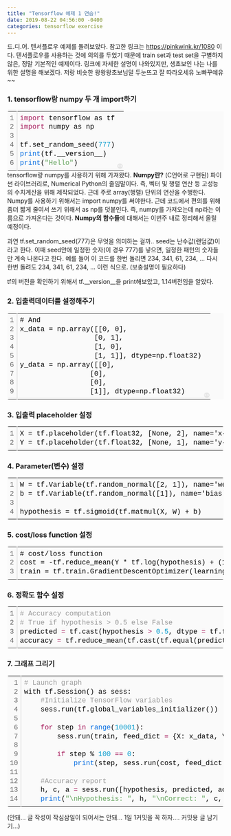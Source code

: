 ```yaml
---
title: "Tensorflow 예제 1 연습!"
date: 2019-08-22 04:56:00 -0400
categories: tensorflow exercise 
---
```

드.디.어. 텐서플로우 예제를 돌려보았다.
참고한 링크는 https://pinkwink.kr/1080 이다.
텐서플로우를 사용하는 것에 의의를 두었기 때문에 train set과 test set을 구별하지 않은, 정말 기본적인 예제이다.
링크에 자세한 설명이 나와있지만, 생초보인 나는 나를 위한 설명을 해보겠다. 
저랑 비슷한 왕왕왕초보님덜 두눈뜨고 잘 따라오세유 노빠꾸예유~~

<h3>1. tensorflow랑 numpy 두 개 import하기 </h3>
<div class="colorscripter-code" style="color:#010101;font-family:Consolas, 'Liberation Mono', Menlo, Courier, monospace !important; position:relative !important;overflow:auto"><table class="colorscripter-code-table" style="margin:0;padding:0;border:none;background-color:#fafafa;border-radius:4px;" cellspacing="0" cellpadding="0"><tr><td style="padding:6px;border-right:2px solid #e5e5e5"><div style="margin:0;padding:0;word-break:normal;text-align:right;color:#666;font-family:Consolas, 'Liberation Mono', Menlo, Courier, monospace !important;line-height:130%"><div style="line-height:130%">1</div><div style="line-height:130%">2</div><div style="line-height:130%">3</div><div style="line-height:130%">4</div><div style="line-height:130%">5</div><div style="line-height:130%">6</div></div></td><td style="padding:6px 0;text-align:left"><div style="margin:0;padding:0;color:#010101;font-family:Consolas, 'Liberation Mono', Menlo, Courier, monospace !important;line-height:130%"><div style="padding:0 6px; white-space:pre; line-height:130%"><span style="color:#a71d5d">import</span>&nbsp;tensorflow&nbsp;as&nbsp;tf</div><div style="padding:0 6px; white-space:pre; line-height:130%"><span style="color:#a71d5d">import</span>&nbsp;numpy&nbsp;as&nbsp;np</div><div style="padding:0 6px; white-space:pre; line-height:130%">&nbsp;</div><div style="padding:0 6px; white-space:pre; line-height:130%">tf.set_random_seed(<span style="color:#0099cc">777</span>)</div><div style="padding:0 6px; white-space:pre; line-height:130%"><span style="color:#066de2">print</span>(tf.__version__)</div><div style="padding:0 6px; white-space:pre; line-height:130%"><span style="color:#066de2">print</span>(<span style="color:#63a35c">"Hello"</span>)</div></div></td><td style="vertical-align:bottom;padding:0 2px 4px 0"><a href="http://colorscripter.com/info#e" target="_blank" style="text-decoration:none;color:white"><span style="font-size:9px;word-break:normal;background-color:#e5e5e5;color:white;border-radius:10px;padding:1px">cs</span></a></td></tr></table></div>
tensorflow랑 numpy를 사용하기 위해 가져왔다. 
<strong>Numpy란?</strong> (C언어로 구현된) 파이썬 라이브러리로, Numerical Python의 줄임말이다. 즉, 벡터 및 행렬 연산 등 고성능의 수치계산을 위해 제작되었다. 근데 주로 array(행렬) 단위의 연산을 수행한다. 
Numpy를 사용하기 위해서는 import numpy를 써야한다. 근데 코드에서 편의를 위해 좀더 짧게 줄여서 쓰기 위해서 as np를 덧붙인다. 즉, numpy를 가져오는데 np라는 이름으로 가져온다는 것이다.
<strong>Numpy의 함수들</strong>에 대해서는 이번주 내로 정리해서 올릴 예정이다. <br>

과연 tf.set_random_seed(777)은 무엇을 의미하는 걸까.. 
seed는 난수값(랜덤값)이라고 한다. 이때 seed안에 일정한 숫자(이 경우 777)를 넣으면, 일정한 패턴의 숫자들만 계속 나온다고 한다. 
예를 들어 이 코드를 한번 돌리면 234, 341, 61, 234, ... 다시 한번 돌려도 234, 341, 61, 234, ... 이런 식으로. 
(보충설명이 필요하다)

tf의 버전을 확인하기 위해서 tf.__version__을 print해보았고, 1.14버전임을 알았다. 

<h3>2. 입출력데이터를 설정해주기 </h3>
<div class="colorscripter-code" style="color:#010101;font-family:Consolas, 'Liberation Mono', Menlo, Courier, monospace !important; position:relative !important;overflow:auto"><table class="colorscripter-code-table" style="margin:0;padding:0;border:none;background-color:#fafafa;border-radius:4px;" cellspacing="0" cellpadding="0"><tr><td style="padding:6px;border-right:2px solid #e5e5e5"><div style="margin:0;padding:0;word-break:normal;text-align:right;color:#666;font-family:Consolas, 'Liberation Mono', Menlo, Courier, monospace !important;line-height:130%"><div style="line-height:130%">1</div><div style="line-height:130%">2</div><div style="line-height:130%">3</div><div style="line-height:130%">4</div><div style="line-height:130%">5</div><div style="line-height:130%">6</div><div style="line-height:130%">7</div><div style="line-height:130%">8</div><div style="line-height:130%">9</div></div></td><td style="padding:6px 0;text-align:left"><div style="margin:0;padding:0;color:#010101;font-family:Consolas, 'Liberation Mono', Menlo, Courier, monospace !important;line-height:130%"><div style="padding:0 6px; white-space:pre; line-height:130%">#&nbsp;And</div><div style="padding:0 6px; white-space:pre; line-height:130%">x_data&nbsp;=&nbsp;np.array([[0,&nbsp;0],&nbsp;</div><div style="padding:0 6px; white-space:pre; line-height:130%">&nbsp;&nbsp;&nbsp;&nbsp;&nbsp;&nbsp;&nbsp;&nbsp;&nbsp;&nbsp;&nbsp;&nbsp;&nbsp;&nbsp;&nbsp;&nbsp;&nbsp;&nbsp;[0,&nbsp;1],</div><div style="padding:0 6px; white-space:pre; line-height:130%">&nbsp;&nbsp;&nbsp;&nbsp;&nbsp;&nbsp;&nbsp;&nbsp;&nbsp;&nbsp;&nbsp;&nbsp;&nbsp;&nbsp;&nbsp;&nbsp;&nbsp;&nbsp;[1,&nbsp;0],&nbsp;</div><div style="padding:0 6px; white-space:pre; line-height:130%">&nbsp;&nbsp;&nbsp;&nbsp;&nbsp;&nbsp;&nbsp;&nbsp;&nbsp;&nbsp;&nbsp;&nbsp;&nbsp;&nbsp;&nbsp;&nbsp;&nbsp;&nbsp;[1,&nbsp;1]],&nbsp;dtype=np.float32)</div><div style="padding:0 6px; white-space:pre; line-height:130%">y_data&nbsp;=&nbsp;np.array([[0],</div><div style="padding:0 6px; white-space:pre; line-height:130%">&nbsp;&nbsp;&nbsp;&nbsp;&nbsp;&nbsp;&nbsp;&nbsp;&nbsp;&nbsp;&nbsp;&nbsp;&nbsp;&nbsp;&nbsp;&nbsp;&nbsp;[0],</div><div style="padding:0 6px; white-space:pre; line-height:130%">&nbsp;&nbsp;&nbsp;&nbsp;&nbsp;&nbsp;&nbsp;&nbsp;&nbsp;&nbsp;&nbsp;&nbsp;&nbsp;&nbsp;&nbsp;&nbsp;&nbsp;[0],</div><div style="padding:0 6px; white-space:pre; line-height:130%">&nbsp;&nbsp;&nbsp;&nbsp;&nbsp;&nbsp;&nbsp;&nbsp;&nbsp;&nbsp;&nbsp;&nbsp;&nbsp;&nbsp;&nbsp;&nbsp;&nbsp;[1]],&nbsp;dtype=np.float32)</div></div></td><td style="vertical-align:bottom;padding:0 2px 4px 0"><a href="http://colorscripter.com/info#e" target="_blank" style="text-decoration:none;color:white"><span style="font-size:9px;word-break:normal;background-color:#e5e5e5;color:white;border-radius:10px;padding:1px">cs</span></a></td></tr></table></div>
<h3>3. 입출력 placeholder 설정 </h3>
<div class="colorscripter-code" style="color:#010101;font-family:Consolas, 'Liberation Mono', Menlo, Courier, monospace !important; position:relative !important;overflow:auto"><table class="colorscripter-code-table" style="margin:0;padding:0;border:none;background-color:#fafafa;border-radius:4px;" cellspacing="0" cellpadding="0"><tr><td style="padding:6px;border-right:2px solid #e5e5e5"><div style="margin:0;padding:0;word-break:normal;text-align:right;color:#666;font-family:Consolas, 'Liberation Mono', Menlo, Courier, monospace !important;line-height:130%"><div style="line-height:130%">1</div><div style="line-height:130%">2</div></div></td><td style="padding:6px 0;text-align:left"><div style="margin:0;padding:0;color:#010101;font-family:Consolas, 'Liberation Mono', Menlo, Courier, monospace !important;line-height:130%"><div style="padding:0 6px; white-space:pre; line-height:130%">X&nbsp;=&nbsp;tf.placeholder(tf.float32,&nbsp;[None,&nbsp;2],&nbsp;name='x-input')</div><div style="padding:0 6px; white-space:pre; line-height:130%">Y&nbsp;=&nbsp;tf.placeholder(tf.float32,&nbsp;[None,&nbsp;1],&nbsp;name='y-input')</div></div></td><td style="vertical-align:bottom;padding:0 2px 4px 0"><a href="http://colorscripter.com/info#e" target="_blank" style="text-decoration:none;color:white"><span style="font-size:9px;word-break:normal;background-color:#e5e5e5;color:white;border-radius:10px;padding:1px">cs</span></a></td></tr></table></div>
<h3>4. Parameter(변수) 설정 </h3>
<div class="colorscripter-code" style="color:#010101;font-family:Consolas, 'Liberation Mono', Menlo, Courier, monospace !important; position:relative !important;overflow:auto"><table class="colorscripter-code-table" style="margin:0;padding:0;border:none;background-color:#fafafa;border-radius:4px;" cellspacing="0" cellpadding="0"><tr><td style="padding:6px;border-right:2px solid #e5e5e5"><div style="margin:0;padding:0;word-break:normal;text-align:right;color:#666;font-family:Consolas, 'Liberation Mono', Menlo, Courier, monospace !important;line-height:130%"><div style="line-height:130%">1</div><div style="line-height:130%">2</div><div style="line-height:130%">3</div><div style="line-height:130%">4</div></div></td><td style="padding:6px 0;text-align:left"><div style="margin:0;padding:0;color:#010101;font-family:Consolas, 'Liberation Mono', Menlo, Courier, monospace !important;line-height:130%"><div style="padding:0 6px; white-space:pre; line-height:130%">W&nbsp;=&nbsp;tf.Variable(tf.random_normal([2,&nbsp;1]),&nbsp;name='weight')</div><div style="padding:0 6px; white-space:pre; line-height:130%">b&nbsp;=&nbsp;tf.Variable(tf.random_normal([1]),&nbsp;name='bias')</div><div style="padding:0 6px; white-space:pre; line-height:130%">&nbsp;</div><div style="padding:0 6px; white-space:pre; line-height:130%">hypothesis&nbsp;=&nbsp;tf.sigmoid(tf.matmul(X,&nbsp;W)&nbsp;+&nbsp;b)</div></div></td><td style="vertical-align:bottom;padding:0 2px 4px 0"><a href="http://colorscripter.com/info#e" target="_blank" style="text-decoration:none;color:white"><span style="font-size:9px;word-break:normal;background-color:#e5e5e5;color:white;border-radius:10px;padding:1px">cs</span></a></td></tr></table></div>
<h3>5. cost/loss function 설정</h3>
<div class="colorscripter-code" style="color:#010101;font-family:Consolas, 'Liberation Mono', Menlo, Courier, monospace !important; position:relative !important;overflow:auto"><table class="colorscripter-code-table" style="margin:0;padding:0;border:none;background-color:#fafafa;border-radius:4px;" cellspacing="0" cellpadding="0"><tr><td style="padding:6px;border-right:2px solid #e5e5e5"><div style="margin:0;padding:0;word-break:normal;text-align:right;color:#666;font-family:Consolas, 'Liberation Mono', Menlo, Courier, monospace !important;line-height:130%"><div style="line-height:130%">1</div><div style="line-height:130%">2</div><div style="line-height:130%">3</div></div></td><td style="padding:6px 0;text-align:left"><div style="margin:0;padding:0;color:#010101;font-family:Consolas, 'Liberation Mono', Menlo, Courier, monospace !important;line-height:130%"><div style="padding:0 6px; white-space:pre; line-height:130%">#&nbsp;cost/loss&nbsp;function&nbsp;</div><div style="padding:0 6px; white-space:pre; line-height:130%">cost&nbsp;=&nbsp;-tf.reduce_mean(Y&nbsp;*&nbsp;tf.log(hypothesis)&nbsp;+&nbsp;(1&nbsp;-&nbsp;Y)&nbsp;*&nbsp;tf.log(1&nbsp;-&nbsp;hypothesis))</div><div style="padding:0 6px; white-space:pre; line-height:130%">train&nbsp;=&nbsp;tf.train.GradientDescentOptimizer(learning_rate&nbsp;=&nbsp;0.1).minimize(cost)</div></div></td><td style="vertical-align:bottom;padding:0 2px 4px 0"><a href="http://colorscripter.com/info#e" target="_blank" style="text-decoration:none;color:white"><span style="font-size:9px;word-break:normal;background-color:#e5e5e5;color:white;border-radius:10px;padding:1px">cs</span></a></td></tr></table></div>
<h3>6. 정확도 함수 설정 </h3>
<div class="colorscripter-code" style="color:#010101;font-family:Consolas, 'Liberation Mono', Menlo, Courier, monospace !important; position:relative !important;overflow:auto"><table class="colorscripter-code-table" style="margin:0;padding:0;border:none;background-color:#fafafa;border-radius:4px;" cellspacing="0" cellpadding="0"><tr><td style="padding:6px;border-right:2px solid #e5e5e5"><div style="margin:0;padding:0;word-break:normal;text-align:right;color:#666;font-family:Consolas, 'Liberation Mono', Menlo, Courier, monospace !important;line-height:130%"><div style="line-height:130%">1</div><div style="line-height:130%">2</div><div style="line-height:130%">3</div><div style="line-height:130%">4</div></div></td><td style="padding:6px 0;text-align:left"><div style="margin:0;padding:0;color:#010101;font-family:Consolas, 'Liberation Mono', Menlo, Courier, monospace !important;line-height:130%"><div style="padding:0 6px; white-space:pre; line-height:130%"><span style="color:#999999">#&nbsp;Accuracy&nbsp;computation</span></div><div style="padding:0 6px; white-space:pre; line-height:130%"><span style="color:#999999">#&nbsp;True&nbsp;if&nbsp;hypothesis&nbsp;&gt;&nbsp;0.5&nbsp;else&nbsp;False&nbsp;</span></div><div style="padding:0 6px; white-space:pre; line-height:130%">predicted&nbsp;<span style="color:#0086b3"></span><span style="color:#a71d5d">=</span>&nbsp;tf.cast(hypothesis&nbsp;<span style="color:#0086b3"></span><span style="color:#a71d5d">&gt;</span>&nbsp;<span style="color:#0099cc">0.</span><span style="color:#0099cc">5</span>,&nbsp;dtype&nbsp;<span style="color:#0086b3"></span><span style="color:#a71d5d">=</span>&nbsp;tf.float32)</div><div style="padding:0 6px; white-space:pre; line-height:130%">accuracy&nbsp;<span style="color:#0086b3"></span><span style="color:#a71d5d">=</span>&nbsp;tf.reduce_mean(tf.cast(tf.equal(predicted,&nbsp;Y),&nbsp;dtype&nbsp;<span style="color:#0086b3"></span><span style="color:#a71d5d">=</span>&nbsp;tf.float32))</div></div></td><td style="vertical-align:bottom;padding:0 2px 4px 0"><a href="http://colorscripter.com/info#e" target="_blank" style="text-decoration:none;color:white"><span style="font-size:9px;word-break:normal;background-color:#e5e5e5;color:white;border-radius:10px;padding:1px">cs</span></a></td></tr></table></div>
<h3>7. 그래프 그리기 </h3>
<div class="colorscripter-code" style="color:#010101;font-family:Consolas, 'Liberation Mono', Menlo, Courier, monospace !important; position:relative !important;overflow:auto"><table class="colorscripter-code-table" style="margin:0;padding:0;border:none;background-color:#fafafa;border-radius:4px;" cellspacing="0" cellpadding="0"><tr><td style="padding:6px;border-right:2px solid #e5e5e5"><div style="margin:0;padding:0;word-break:normal;text-align:right;color:#666;font-family:Consolas, 'Liberation Mono', Menlo, Courier, monospace !important;line-height:130%"><div style="line-height:130%">1</div><div style="line-height:130%">2</div><div style="line-height:130%">3</div><div style="line-height:130%">4</div><div style="line-height:130%">5</div><div style="line-height:130%">6</div><div style="line-height:130%">7</div><div style="line-height:130%">8</div><div style="line-height:130%">9</div><div style="line-height:130%">10</div><div style="line-height:130%">11</div><div style="line-height:130%">12</div><div style="line-height:130%">13</div><div style="line-height:130%">14</div></div></td><td style="padding:6px 0;text-align:left"><div style="margin:0;padding:0;color:#010101;font-family:Consolas, 'Liberation Mono', Menlo, Courier, monospace !important;line-height:130%"><div style="padding:0 6px; white-space:pre; line-height:130%"><span style="color:#999999">#&nbsp;Launch&nbsp;graph</span></div><div style="padding:0 6px; white-space:pre; line-height:130%">with&nbsp;tf.Session()&nbsp;as&nbsp;sess:</div><div style="padding:0 6px; white-space:pre; line-height:130%">&nbsp;&nbsp;&nbsp;&nbsp;<span style="color:#999999">#Initialize&nbsp;TensorFlow&nbsp;variables</span></div><div style="padding:0 6px; white-space:pre; line-height:130%">&nbsp;&nbsp;&nbsp;&nbsp;sess.run(tf.global_variables_initializer())</div><div style="padding:0 6px; white-space:pre; line-height:130%">&nbsp;&nbsp;&nbsp;&nbsp;</div><div style="padding:0 6px; white-space:pre; line-height:130%">&nbsp;&nbsp;&nbsp;&nbsp;<span style="color:#a71d5d">for</span>&nbsp;step&nbsp;<span style="color:#a71d5d">in</span>&nbsp;<span style="color:#066de2">range</span>(<span style="color:#0099cc">10001</span>):</div><div style="padding:0 6px; white-space:pre; line-height:130%">&nbsp;&nbsp;&nbsp;&nbsp;&nbsp;&nbsp;&nbsp;&nbsp;sess.run(train,&nbsp;feed_dict&nbsp;<span style="color:#0086b3"></span><span style="color:#a71d5d">=</span>&nbsp;{X:&nbsp;x_data,&nbsp;Y:&nbsp;y_data})</div><div style="padding:0 6px; white-space:pre; line-height:130%">&nbsp;&nbsp;&nbsp;&nbsp;&nbsp;&nbsp;&nbsp;&nbsp;</div><div style="padding:0 6px; white-space:pre; line-height:130%">&nbsp;&nbsp;&nbsp;&nbsp;&nbsp;&nbsp;&nbsp;&nbsp;<span style="color:#a71d5d">if</span>&nbsp;step&nbsp;%&nbsp;<span style="color:#0099cc">100</span>&nbsp;<span style="color:#0086b3"></span><span style="color:#a71d5d">=</span><span style="color:#0086b3"></span><span style="color:#a71d5d">=</span>&nbsp;<span style="color:#0099cc">0</span>:</div><div style="padding:0 6px; white-space:pre; line-height:130%">&nbsp;&nbsp;&nbsp;&nbsp;&nbsp;&nbsp;&nbsp;&nbsp;&nbsp;&nbsp;&nbsp;&nbsp;<span style="color:#066de2">print</span>(step,&nbsp;sess.run(cost,&nbsp;feed_dict&nbsp;<span style="color:#0086b3"></span><span style="color:#a71d5d">=</span>&nbsp;{X:&nbsp;x_data,&nbsp;Y:&nbsp;y_data}),&nbsp;sess.run(W))</div><div style="padding:0 6px; white-space:pre; line-height:130%">&nbsp;&nbsp;&nbsp;&nbsp;&nbsp;&nbsp;&nbsp;&nbsp;&nbsp;&nbsp;&nbsp;&nbsp;</div><div style="padding:0 6px; white-space:pre; line-height:130%">&nbsp;&nbsp;&nbsp;&nbsp;<span style="color:#999999">#Accuracy&nbsp;report&nbsp;</span></div><div style="padding:0 6px; white-space:pre; line-height:130%">&nbsp;&nbsp;&nbsp;&nbsp;h,&nbsp;c,&nbsp;a&nbsp;<span style="color:#0086b3"></span><span style="color:#a71d5d">=</span>&nbsp;sess.run([hypothesis,&nbsp;predicted,&nbsp;accuracy],&nbsp;feed_dict&nbsp;<span style="color:#0086b3"></span><span style="color:#a71d5d">=</span>&nbsp;{X:&nbsp;x_data,&nbsp;Y:&nbsp;y_data})</div><div style="padding:0 6px; white-space:pre; line-height:130%">&nbsp;&nbsp;&nbsp;&nbsp;<span style="color:#066de2">print</span>(<span style="color:#63a35c">"\nHypothesis:&nbsp;"</span>,&nbsp;h,&nbsp;<span style="color:#63a35c">"\nCorrect:&nbsp;"</span>,&nbsp;c,&nbsp;<span style="color:#63a35c">"\Accuracy:&nbsp;"</span>,&nbsp;a)</div></div></td><td style="vertical-align:bottom;padding:0 2px 4px 0"><a href="http://colorscripter.com/info#e" target="_blank" style="text-decoration:none;color:white"><span style="font-size:9px;word-break:normal;background-color:#e5e5e5;color:white;border-radius:10px;padding:1px">cs</span></a></td></tr></table></div>

(안돼... 글 작성이 작심삼일이 되어서는 안돼... 1일 1커밋을 꼭 하자.... 커밋용 글 남기기...)
